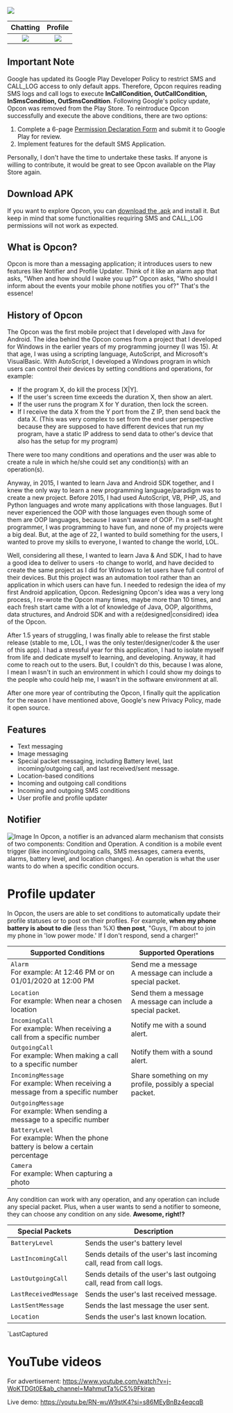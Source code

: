 <p align="center">
   <img src="https://github.com/mahmuttaskiran/Opcon/raw/master/store_presence/icon/outputs/mipmap/mipmapldpi.png" style="display:block; margin-left: auto; margin-right: auto;">
</p>

Chatting|Profile
:-:|:-:
![](https://github.com/mahmuttaskiran/Opcon/raw/master/store_presence/play-presence/outputs/en/en_chat0.jpg)  |  ![](https://github.com/mahmuttaskiran/Opcon/raw/master/store_presence/play-presence/outputs/en/en_profile0.jpg)

## Important Note
Google has updated its Google Play Developer Policy to restrict SMS and CALL_LOG access to only default apps. Therefore, Opcon requires reading SMS logs and call logs to execute **InCallCondition, OutCallCondition, InSmsCondition, OutSmsCondition**. Following Google's policy update, Opcon was removed from the Play Store. To reintroduce Opcon successfully and execute the above conditions, there are two options:
1) Complete a 6-page [Permission Declaration Form](https://docs.google.com/forms/d/e/1FAIpQLSfCnRaa4b1VuHhE4gVekWJc_V0Zt4XiTlsKsTipTlPg5ECA7Q/viewform) and submit it to Google Play for review.
2) Implement features for the default SMS Application.

Personally, I don't have the time to undertake these tasks. If anyone is willing to contribute, it would be great to see Opcon available on the Play Store again.

## Download APK
If you want to explore Opcon, you can [download the .apk](https://github.com/mahmuttaskiran/Opcon/raw/master/store_presence/opcon-release.apk) and install it. But keep in mind that some functionalities requiring SMS and CALL_LOG permissions will not work as expected.

## What is Opcon?
Opcon is more than a messaging application; it introduces users to new features like Notifier and Profile Updater. Think of it like an alarm app that asks, "When and how should I wake you up?" Opcon asks, "Who should I inform about the events your mobile phone notifies you of?" That's the essence!

## History of Opcon
The Opcon was the first mobile project that I developed with Java for Android. The idea behind the Opcon comes from a project that I developed for Windows in the earlier years of my programming journey (I was 15). At that age, I was using a scripting language, AutoScript, and Microsoft's VisualBasic. With AutoScript, I developed a Windows program in which users can control their devices by setting conditions and operations, for example:
- If the program X, do kill the process [X|Y].
- If the user's screen time exceeds the duration X, then show an alert.
- If the user runs the program X for Y duration, then lock the screen.
- If I receive the data X from the Y port from the Z IP, then send back the data X. (This was very complex to set from the end user perspective because they are supposed to have different devices that run my program, have a static IP address to send data to other's device that also has the setup for my program)

There were too many conditions and operations and the user was able to create a rule in which he/she could set any condition(s) with an operation(s).

Anyway, in 2015, I wanted to learn Java and Android SDK together, and I knew the only way to learn a new programming language/paradigm was to create a new project. Before 2015, I had used AutoScript, VB, PHP, JS, and Python languages and wrote many applications with those languages. But I never experienced the OOP with those languages even though some of them are OOP languages, because I wasn't aware of OOP. I'm a self-taught programmer, I was programming to have fun, and none of my projects were a big deal. But, at the age of 22, I wanted to build something for the users, I wanted to prove my skills to everyone, I wanted to change the world, LOL.

Well, considering all these, I wanted to learn Java & And SDK, I had to have a good idea to deliver to users -to change to world, and have decided to create the same project as I did for Windows to let users have full control of their devices. But this project was an automation tool rather than an application in which users can have fun. I needed to redesign the idea of my first Android application, Opcon. Redesigning Opcon's idea was a very long process, I re-wrote the Opcon many times, maybe more than 10 times, and each fresh start came with a lot of knowledge of Java, OOP,  algorithms, data structures, and Android SDK and with a re(designed|considired) idea of the Opcon.

After 1.5 years of struggling, I was finally able to release the first stable release (stable to me, LOL, I was the only tester/designer/coder & the user of this app). I had a stressful year for this application, I had to isolate myself from life and dedicate myself to learning, and developing. Anyway, it had come to reach out to the users. But, I couldn't do this, because I was alone, I mean I wasn't in such an environment in which I could show my doings to the people who could help me, I wasn't in the software environment at all. 

After one more year of contributing the Opcon, I finally quit the application for the reason I have mentioned above, Google's new Privacy Policy, made it open source.

## Features
* Text messaging
* Image messaging
* Special packet messaging, including Battery level, last incoming/outgoing call, and last received/sent message.
* Location-based conditions
* Incoming and outgoing call conditions
* Incoming and outgoing SMS conditions
* User profile and profile updater

## Notifier
![Image](https://github.com/mahmuttaskiran/Opcon/raw/master/store_presence/play-presence/outputs/en/en_add_rule_revert0.jpg)
In Opcon, a notifier is an advanced alarm mechanism that consists of two components: Condition and Operation. A condition is a mobile event trigger (like incoming/outgoing calls, SMS messages, camera events, alarms, battery level, and location changes). An operation is what the user wants to do when a specific condition occurs.

# Profile updater
In Opcon, the users are able to set conditions to automatically update their profile statuses or to post on their profiles. For example, **when my phone battery is about to die** (less than %X) **then post**, 
"Guys, I'm about to join my phone in 'low power mode.' If I don't respond, send a charger!" 

Supported Conditions|Supported Operations
--- | --- |
`Alarm`<br>For example: At 12:46 PM or on 01/01/2020 at 12:00 PM | Send me a message<br>A message can include a special packet.
`Location`<br>For example: When near a chosen location| Send them a message<br>A message can include a special packet.
`IncomingCall`<br>For example: When receiving a call from a specific number| Notify me with a sound alert.
`OutgoingCall`<br>For example: When making a call to a specific number| Notify them with a sound alert.
`IncomingMessage`<br>For example: When receiving a message from a specific number| Share something on my profile, possibly a special packet.
`OutgoingMessage`<br>For example: When sending a message to a specific number|
`BatteryLevel`<br>For example: When the phone battery is below a certain percentage|
`Camera`<br>For example: When capturing a photo|

Any condition can work with any operation, and any operation can include any special packet. Plus, when a user wants to send a notifier to someone, they can choose any condition on any side. **Awesome, right!?**

Special Packets| Description
---|--|
`BatteryLevel`|Sends the user's battery level|
`LastIncomingCall`|Sends details of the user's last incoming call, read from call logs.
`LastOutgoingCall`|Sends details of the user's last outgoing call, read from call logs.
`LastReceivedMessage`|Sends the user's last received message.
`LastSentMessage`|Sends the last message the user sent.
`Location`|Sends the user's last known location.
`LastCaptured

# YouTube videos
For advertisement: https://www.youtube.com/watch?v=j-WoKTDGt0E&ab_channel=MahmutTa%C5%9Fkiran

Live demo: https://youtu.be/RN-wuW9stK4?si=s86MEyBnBz4eqcqB
